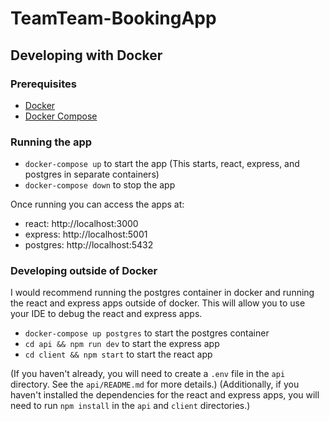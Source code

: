 # TeamTeam-BookingApp

## Developing with Docker

### Prerequisites

- [Docker](https://docs.docker.com/install/)
- [Docker Compose](https://docs.docker.com/compose/install/)

### Running the app

- `docker-compose up` to start the app (This starts, react, express, and postgres in separate containers)
- `docker-compose down` to stop the app

Once running you can access the apps at:
- react: http://localhost:3000
- express: http://localhost:5001
- postgres: http://localhost:5432

### Developing outside of Docker

I would recommend running the postgres container in docker and running the react and express apps outside of docker. This will allow you to use your IDE to debug the react and express apps.

- `docker-compose up postgres` to start the postgres container
- `cd api && npm run dev` to start the express app
- `cd client && npm start` to start the react app

(If you haven't already, you will need to create a `.env` file in the `api` directory. See the `api/README.md` for more details.)
(Additionally, if you haven't installed the dependencies for the react and express apps, you will need to run `npm install` in the `api` and `client` directories.)


